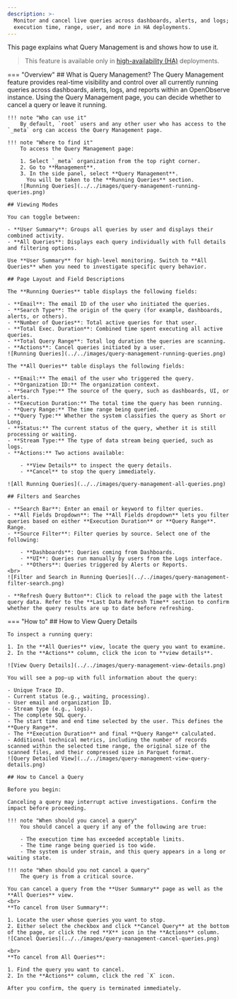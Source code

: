 ```yaml
---
description: >-
  Monitor and cancel live queries across dashboards, alerts, and logs; inspect
  execution time, range, user, and more in HA deployments.
---
```

This page explains what Query Management is and shows how to use it. 

> This feature is available only in [high-availability (HA)](../../openobserve-enterprise-edition-installation-guide.md) deployments.

=== "Overview"
    ## What is Query Management?
    The Query Management feature provides real-time visibility and control over all currently running queries across dashboards, alerts, logs, and reports within an OpenObserve instance. Using the Query Management page, you can decide whether to cancel a query or leave it running. 

    !!! note "Who can use it"
        By default, `root` users and any other user who has access to the `_meta` org can access the Query Management page. 

    !!! note "Where to find it"
        To access the Query Management page:

        1. Select `_meta` organization from the top right corner.   
        2. Go to **Management**. 
        3. In the side panel, select **Query Management**.   
          You will be taken to the **Running Queries** section.
        ![Running Queries](../../images/query-management-running-queries.png)

    ## Viewing Modes

    You can toggle between:

    - **User Summary**: Groups all queries by user and displays their combined activity.  
    - **All Queries**: Displays each query individually with full details and filtering options.

    Use **User Summary** for high-level monitoring. Switch to **All Queries** when you need to investigate specific query behavior.

    ## Page Layout and Field Descriptions

    The **Running Queries** table displays the following fields:

    - **Email**: The email ID of the user who initiated the queries.  
    - **Search Type**: The origin of the query (for example, dashboards, alerts, or others).  
    - **Number of Queries**: Total active queries for that user.  
    - **Total Exec. Duration**: Combined time spent executing all active queries.  
    - **Total Query Range**: Total log duration the queries are scanning.  
    - **Actions**: Cancel queries initiated by a user.
    ![Running Queries](../../images/query-management-running-queries.png)

    The **All Queries** table displays the following fields: 

    - **Email:** The email of the user who triggered the query.  
    - **Organization ID:** The organization context.   
    - **Search Type:** The source of the query, such as dashboards, UI, or alerts.  
    - **Execution Duration:** The total time the query has been running.  
    - **Query Range:** The time range being queried.  
    - **Query Type:** Whether the system classifies the query as Short or Long.  
    - **Status:** The current status of the query, whether it is still processing or waiting.  
    - **Stream Type:** The type of data stream being queried, such as logs.  
    - **Actions:** Two actions available: 

        - **View Details** to inspect the query details.  
        - **Cancel** to stop the query immediately.

    ![All Running Queries](../../images/query-management-all-queries.png)

    ## Filters and Searches

    - **Search Bar**: Enter an email or keyword to filter queries.  
    - **All Fields Dropdown**: The **All Fields dropdown** lets you filter queries based on either **Execution Duration** or **Query Range**. Range.  
    - **Source Filter**: Filter queries by source. Select one of the following: 

        - **Dashboards**: Queries coming from Dashboards.  
        - **UI**: Queries run manually by users from the Logs interface.  
        - **Others**: Queries triggered by Alerts or Reports.
    <br>
    ![Filter and Search in Running Queries](../../images/query-management-filter-search.png)

    - **Refresh Query Button**: Click to reload the page with the latest query data. Refer to the **Last Data Refresh Time** section to confirm whether the query results are up to date before refreshing.

=== "How to"
    ## How to View Query Details

    To inspect a running query:

    1. In the **All Queries** view, locate the query you want to examine.  
    2. In the **Actions** column, click the icon to **view details**.

    ![View Query Details](../../images/query-management-view-details.png)

    You will see a pop-up with full information about the query:

    - Unique Trace ID.  
    - Current status (e.g., waiting, processing).  
    - User email and organization ID.  
    - Stream type (e.g., logs).  
    - The complete SQL query.  
    - The start time and end time selected by the user. This defines the **Query Range**.  
    - The **Execution Duration** and final **Query Range** calculated.  
    - Additional technical metrics, including the number of records scanned within the selected time range, the original size of the scanned files, and their compressed size in Parquet format.
    ![Query Detailed View](../../images/query-management-view-query-details.png)

    ## How to Cancel a Query

    Before you begin: 

    Canceling a query may interrupt active investigations. Confirm the impact before proceeding.

    !!! note "When should you cancel a query"
        You should cancel a query if any of the following are true:

        - The execution time has exceeded acceptable limits.  
        - The time range being queried is too wide.   
        - The system is under strain, and this query appears in a long or waiting state.

    !!! note "When should you not cancel a query"
        The query is from a critical source. 

    You can cancel a query from the **User Summary** page as well as the **All Queries** view. 
    <br>
    **To cancel from User Summary**:

    1. Locate the user whose queries you want to stop.  
    2. Either select the checkbox and click **Cancel Query** at the bottom of the page, or click the red **X** icon in the **Actions** column.
    ![Cancel Queries](../../images/query-management-cancel-queries.png)

    <br>
    **To cancel from All Queries**:

    1. Find the query you want to cancel.  
    2. In the **Actions** column, click the red `X` icon.

    After you confirm, the query is terminated immediately.






